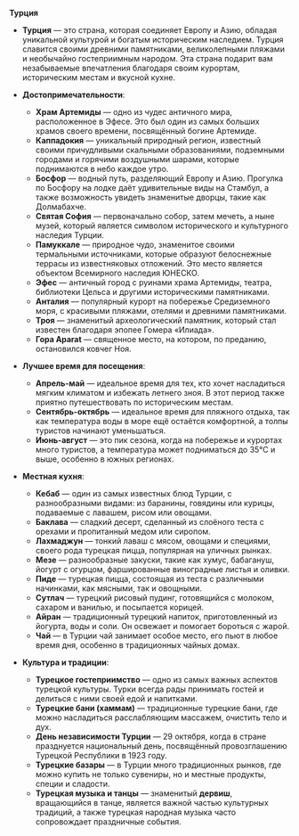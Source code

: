 **Турция**
   - **Турция** — это страна, которая соединяет Европу и Азию, обладая уникальной культурой и богатым историческим наследием. Турция славится своими древними памятниками, великолепными пляжами и необычайно гостеприимным народом. Эта страна подарит вам незабываемые впечатления благодаря своим курортам, историческим местам и вкусной кухне.
   
   - **Достопримечательности**:
     - **Храм Артемиды** — одно из чудес античного мира, расположенное в Эфесе. Это был один из самых больших храмов своего времени, посвящённый богине Артемиде.
     - **Каппадокия** — уникальный природный регион, известный своими причудливыми скальными образованиями, подземными городами и горячими воздушными шарами, которые поднимаются в небо каждое утро.
     - **Босфор** — водный путь, разделяющий Европу и Азию. Прогулка по Босфору на лодке даёт удивительные виды на Стамбул, а также возможность увидеть знаменитые дворцы, такие как Долмабахче.
     - **Святая София** — первоначально собор, затем мечеть, а ныне музей, который является символом исторического и культурного наследия Турции.
     - **Памуккале** — природное чудо, знаменитое своими термальными источниками, которые образуют белоснежные террасы из известняковых отложений. Это место является объектом Всемирного наследия ЮНЕСКО.
     - **Эфес** — античный город с руинами храма Артемиды, театра, библиотеки Цельса и другими историческими памятниками.
     - **Анталия** — популярный курорт на побережье Средиземного моря, с красивыми пляжами, отелями и древними памятниками.
     - **Троя** — знаменитый археологический памятник, который стал известен благодаря эпопее Гомера «Илиада».
     - **Гора Арarat** — священное место, на котором, по преданию, остановился ковчег Ноя.
   
   - **Лучшее время для посещения**:
     - **Апрель-май** — идеальное время для тех, кто хочет насладиться мягким климатом и избежать летнего зноя. В этот период также приятно путешествовать по историческим местам.
     - **Сентябрь-октябрь** — идеальное время для пляжного отдыха, так как температура воды в море ещё остаётся комфортной, а толпы туристов начинают уменьшаться.
     - **Июнь-август** — это пик сезона, когда на побережье и курортах много туристов, а температура может подниматься до 35°C и выше, особенно в южных регионах.
   
   - **Местная кухня**:
     - **Кебаб** — один из самых известных блюд Турции, с разнообразными видами: из баранины, говядины или курицы, подаваемые с лавашем, рисом или овощами.
     - **Баклава** — сладкий десерт, сделанный из слоёного теста с орехами и пропитанный медом или сиропом.
     - **Лахмаджун** — тонкий лаваш с мясом, овощами и специями, своего рода турецкая пицца, популярная на уличных рынках.
     - **Мезе** — разнообразные закуски, такие как хумус, бабагануш, йогурт с огурцом, фаршированные виноградные листья и оливки.
     - **Пиде** — турецкая пицца, состоящая из теста с различными начинками, как мясными, так и овощными.
     - **Сутлач** — турецкий рисовый пудинг, готовящийся с молоком, сахаром и ванилью, и посыпается корицей.
     - **Айран** — традиционный турецкий напиток, приготовленный из йогурта, воды и соли. Он освежает и помогает бороться с жарой.
     - **Чай** — в Турции чай занимает особое место, его пьют в любое время дня, особенно в традиционных чайных домах.
   
   - **Культура и традиции**:
     - **Турецкое гостеприимство** — одно из самых важных аспектов турецкой культуры. Турки всегда рады принимать гостей и делиться с ними своей едой и напитками.
     - **Турецкие бани (хаммам)** — традиционные турецкие бани, где можно насладиться расслабляющим массажем, очистить тело и дух.
     - **День независимости Турции** — 29 октября, когда в стране празднуется национальный день, посвящённый провозглашению Турецкой Республики в 1923 году.
     - **Турецкие базары** — в Турции много традиционных рынков, где можно купить не только сувениры, но и местные продукты, специи и сладости.
     - **Турецкая музыка и танцы** — знаменитый **дервиш**, вращающийся в танце, является важной частью культурных традиций, а также турецкая народная музыка часто сопровождает праздничные события.